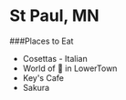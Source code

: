 # St Paul, MN

###Places to Eat
- Cosettas - Italian
- World of :beer: in LowerTown
- Key's Cafe
- Sakura
